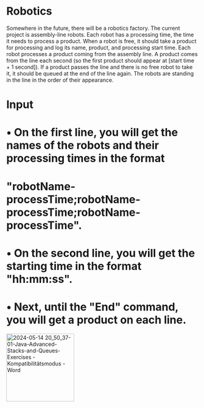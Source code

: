 # Robotics
Somewhere in the future, there will be a robotics factory. The current project is assembly-line robots.
Each robot has a processing time, the time it needs to process a product. When a robot is free, it should take a product for processing and log its name, product, and processing start time.
Each robot processes a product coming from the assembly line. A product comes from the line each second (so the first product should appear at [start time + 1 second]). If a product passes the line and there is no free robot to take it, it should be queued at the end of the line again.
The robots are standing in the line in the order of their appearance.
# Input
# •	On the first line, you will get the names of the robots and their processing times in the format 
# "robotName-processTime;robotName-processTime;robotName-processTime".
# •	On the second line, you will get the starting time in the format "hh:mm:ss".
# •	Next, until the "End" command, you will get a product on each line.


<img width="178" alt="2024-05-14 20_50_37-01-Java-Advanced-Stacks-and-Queues-Exercises  -  Kompatibilitätsmodus - Word" src="https://github.com/svetlanasieber/Robotics/assets/135451084/612789fb-da7f-4b40-879b-d918ebccfcac">
